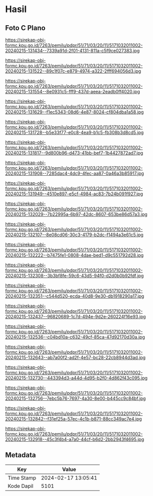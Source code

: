# Hasil

## Foto C Plano

https://sirekap-obj-formc.kpu.go.id/7263/pemilu/pdpr/51/71/03/20/11/5171032011002-20240215-131434--7339a91d-2f01-4131-811a-c5f9ce027383.jpg

https://sirekap-obj-formc.kpu.go.id/7263/pemilu/pdpr/51/71/03/20/11/5171032011002-20240215-131522--89c1f07c-e879-4974-a322-2fff694056d3.jpg

https://sirekap-obj-formc.kpu.go.id/7263/pemilu/pdpr/51/71/03/20/11/5171032011002-20240215-131554--8e0931c5-fff9-437d-aeea-2eadb0ff4020.jpg

https://sirekap-obj-formc.kpu.go.id/7263/pemilu/pdpr/51/71/03/20/11/5171032011002-20240215-131629--f1ec5343-08d6-4e87-8024-cf804dba1a58.jpg

https://sirekap-obj-formc.kpu.go.id/7263/pemilu/pdpr/51/71/03/20/11/5171032011002-20240215-131728--b5e33f77-e0c8-4ea9-b1c5-fb308b3d8cd5.jpg

https://sirekap-obj-formc.kpu.go.id/7263/pemilu/pdpr/51/71/03/20/11/5171032011002-20240215-131817--9d800b96-d473-41bb-bef7-1b4427872ad7.jpg

https://sirekap-obj-formc.kpu.go.id/7263/pemilu/pdpr/51/71/03/20/11/5171032011002-20240215-131908--7285dac4-4dc9-4fec-aa87-0a46a3b85917.jpg

https://sirekap-obj-formc.kpu.go.id/7263/pemilu/pdpr/51/71/03/20/11/5171032011002-20240215-131949--4510e897-e5cf-4984-ac83-7b24b091f927.jpg

https://sirekap-obj-formc.kpu.go.id/7263/pemilu/pdpr/51/71/03/20/11/5171032011002-20240215-132029--7b22995a-6b97-42dc-8607-653be86d57a3.jpg

https://sirekap-obj-formc.kpu.go.id/7263/pemilu/pdpr/51/71/03/20/11/5171032011002-20240215-132107--8e08cd06-30c3-4179-b2dc-f1494a3e61c5.jpg

https://sirekap-obj-formc.kpu.go.id/7263/pemilu/pdpr/51/71/03/20/11/5171032011002-20240215-132222--b7475fe1-0808-4dae-bed1-d9c551792d28.jpg

https://sirekap-obj-formc.kpu.go.id/7263/pemilu/pdpr/51/71/03/20/11/5171032011002-20240215-132308--3b3bf8fe-59c6-43d5-94f0-d2d0b0b92fdf.jpg

https://sirekap-obj-formc.kpu.go.id/7263/pemilu/pdpr/51/71/03/20/11/5171032011002-20240215-132351--c544d520-ecda-40d8-9e30-db1918290a17.jpg

https://sirekap-obj-formc.kpu.go.id/7263/pemilu/pdpr/51/71/03/20/11/5171032011002-20240215-132437--96820689-1c7d-494e-9d2e-260224f16e93.jpg

https://sirekap-obj-formc.kpu.go.id/7263/pemilu/pdpr/51/71/03/20/11/5171032011002-20240215-132536--c04bd10a-c632-49cf-85ca-47d92170d30a.jpg

https://sirekap-obj-formc.kpu.go.id/7263/pemilu/pdpr/51/71/03/20/11/5171032011002-20240215-132643--ab7a00f2-ad2f-4e57-bc28-22cb8944d3ad.jpg

https://sirekap-obj-formc.kpu.go.id/7263/pemilu/pdpr/51/71/03/20/11/5171032011002-20240215-132730--443394d3-a44d-4d95-b2f0-4d862f43c095.jpg

https://sirekap-obj-formc.kpu.go.id/7263/pemilu/pdpr/51/71/03/20/11/5171032011002-20240215-132756--7ebc5b76-7697-4a30-8e00-b445cc9c84bf.jpg

https://sirekap-obj-formc.kpu.go.id/7263/pemilu/pdpr/51/71/03/20/11/5171032011002-20240215-132842--f31ef25a-57ec-4c1b-b871-88cc349ac7e4.jpg

https://sirekap-obj-formc.kpu.go.id/7263/pemilu/pdpr/51/71/03/20/11/5171032011002-20240215-132918--45c3f4b4-a7a0-44cf-b6d2-2bb2943f4695.jpg


## Metadata

| Key        | Value               |
| ---------- | ------------------- |
| Time Stamp | 2024-02-17 13:05:41 |
| Kode Dapil | 5101                |



